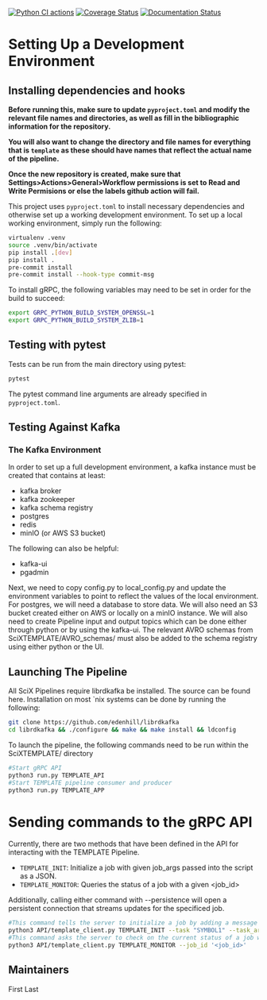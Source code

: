 [![Python CI actions](https://github.com/tjacovich/SciXTemplateRepository/actions/workflows/python_actions.yml/badge.svg)](https://github.com/tjacovich/SciXTemplateRepository/actions/workflows/python_actions.yml) [![Coverage Status](https://coveralls.io/repos/github/tjacovich/SciXTemplateRepository/badge.svg?branch=main)](https://coveralls.io/github/tjacovich/SciXTemplateRepository?branch=main) [![Documentation Status](https://readthedocs.org/projects/scixtemplatepipeline/badge/?version=latest)](https://scixtemplatepipeline.readthedocs.io/en/latest/?badge=latest)

# Setting Up a Development Environment
## Installing dependencies and hooks
**Before running this, make sure to update `pyproject.toml` and modify the relevant file names and directories, as well as fill in the bibliographic information for the repository.**

**You will also want to change the directory and file names for everything that is `template` as these should have names that reflect the actual name of the pipeline.**

**Once the new repository is created, make sure that Settings>Actions>General>Workflow permissions is set to Read and Write Permisions or else the labels github action will fail.**

This project uses `pyproject.toml` to install necessary dependencies and otherwise set up a working development environment. To set up a local working environment, simply run the following:
```bash
virtualenv .venv
source .venv/bin/activate
pip install .[dev]
pip install .
pre-commit install
pre-commit install --hook-type commit-msg
```
To install gRPC, the following variables may need to be set in order for the build to succeed:
```bash
export GRPC_PYTHON_BUILD_SYSTEM_OPENSSL=1
export GRPC_PYTHON_BUILD_SYSTEM_ZLIB=1
```
## Testing with pytest

Tests can be run from the main directory using pytest:
```bash
pytest
```
The pytest command line arguments are already specified in `pyproject.toml`.
## Testing Against Kafka
### The Kafka Environment

In order to set up a full development environment, a kafka instance must be created that contains at least:
- kafka broker
- kafka zookeeper
- kafka schema registry
- postgres
- redis
- minIO (or AWS S3 bucket)

The following can also be helpful:
- kafka-ui
- pgadmin

Next, we need to copy config.py to local_config.py and update the environment variables to point to reflect the values of the local environment. For postgres, we will need a database to store data. We will also need an S3 bucket created either on AWS or locally on a minIO instance. We will also need to create Pipeline input and output topics which can be done either through python or by using the kafka-ui. The relevant AVRO schemas from SciXTEMPLATE/AVRO_schemas/ must also be added to the schema registry using either python or the UI.

## Launching The Pipeline

All SciX Pipelines require librdkafka be installed. The source can be found here. Installation on most `nix systems can be done by running the following:
```bash
git clone https://github.com/edenhill/librdkafka
cd librdkafka && ./configure && make && make install && ldconfig
```
To launch the pipeline, the following commands need to be run within the SciXTEMPLATE/ directory
```bash
#Start gRPC API
python3 run.py TEMPLATE_API
#Start TEMPLATE pipeline consumer and producer
python3 run.py TEMPLATE_APP
```
# Sending commands to the gRPC API

Currently, there are two methods that have been defined in the API for interacting with the TEMPLATE Pipeline.

- `TEMPLATE_INIT`: Initialize a job with given job_args passed into the script as a JSON.
- `TEMPLATE_MONITOR`: Queries the status of a job with a given <job_id>

Additionally, calling either command with --persistence will open a persistent connection that streams updates for the specificed job.
```bash
#This command tells the server to initialize a job by adding a message to the TEMPLATE Topic
python3 API/template_client.py TEMPLATE_INIT --task "SYMBOL1" --task_args '{"ingest_type": "", "daterange": "YYYY-MM-DD"}'
#This command asks the server to check on the current status of a job with <job_id>
python3 API/template_client.py TEMPLATE_MONITOR --job_id '<job_id>'
```

## Maintainers

First Last
